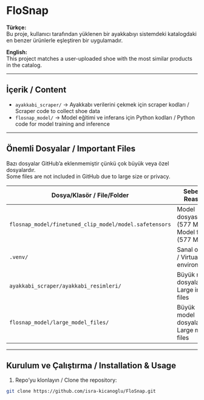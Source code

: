 # FloSnap

**Türkçe:**  
Bu proje, kullanıcı tarafından yüklenen bir ayakkabıyı sistemdeki katalogdaki en benzer ürünlerle eşleştiren bir uygulamadır.  

**English:**  
This project matches a user-uploaded shoe with the most similar products in the catalog.

---

## İçerik / Content

- `ayakkabi_scraper/` → Ayakkabı verilerini çekmek için scraper kodları / Scraper code to collect shoe data  
- `flosnap_model/` → Model eğitimi ve inferans için Python kodları / Python code for model training and inference  

---

## Önemli Dosyalar / Important Files

Bazı dosyalar GitHub’a eklenmemiştir çünkü çok büyük veya özel dosyalardır.  
Some files are not included in GitHub due to large size or privacy.

| Dosya/Klasör / File/Folder | Sebep / Reason | Ne Yapılmalı / Action Needed |
|-----------------------------|----------------|-----------------------------|
| `flosnap_model/finetuned_clip_model/model.safetensors` | Model dosyası (577 MB) / Model file (577 MB) | [Drive linkinden indirip](https://drive.google.com/file/d/1plNAlfUOFHUiv21nZqoglLW7nwkaPq9l/view?usp=sharing) `flosnap_model/finetuned_clip_model/` klasörüne koyun / Place it in the folder |
| `.venv/` | Sanal ortam / Virtual environment | Kendi bilgisayarında `python -m venv .venv` ile oluşturun / Create it on your own computer |
| `ayakkabi_scraper/ayakkabi_resimleri/` | Büyük resim dosyaları / Large image files | Kullanıcı verileri kendisi çekmeli / Users should download images themselves |
| `flosnap_model/large_model_files/` | Büyük model dosyaları / Large model files | Kullanıcı temin etmeli / Users should obtain them |

---

## Kurulum ve Çalıştırma / Installation & Usage

1. Repo’yu klonlayın / Clone the repository:  
```bash
git clone https://github.com/isra-kicanoglu/FloSnap.git
